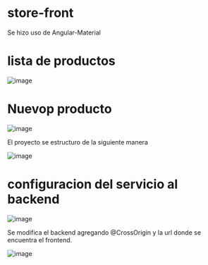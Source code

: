 # store-front
Se hizo uso de Angular-Material
# lista de productos 
![image](https://user-images.githubusercontent.com/88283220/214485559-b1ce4ec7-94f3-4e4f-80d6-e327134c560c.png)

# Nuevop producto 

![image](https://user-images.githubusercontent.com/88283220/214485669-cd0388ed-678e-437f-95c6-7e363a9d03bc.png)

El proyecto se estructuro de la siguiente manera 

![image](https://user-images.githubusercontent.com/88283220/214486027-04754596-484e-4673-aa9d-916c7d76e307.png)

# configuracion del servicio al backend 

![image](https://user-images.githubusercontent.com/88283220/214486296-4a68c8cb-5a8b-4f94-a798-1019d89558c9.png)

Se modifica el backend agregando @CrossOrigin y la url donde se encuentra el frontend.

![image](https://user-images.githubusercontent.com/88283220/214486484-5a3f828e-a77d-4914-a7a7-43527c0aeaf0.png)

